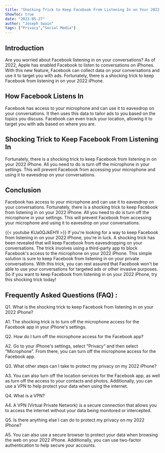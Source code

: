 ```yaml
---
title: "Shocking Trick to Keep Facebook From Listening In on Your 2022 iPhone!"
ShowToc: true 
date: "2023-05-27"
author: "Joseph Swain" 
tags: ["Privacy","Social Media"]
---
```

## Introduction
Are you worried about Facebook listening in on your conversations? As of 2022, Apple has enabled Facebook to listen to conversations on iPhones. With this new feature, Facebook can collect data on your conversations and use it to target you with ads. Fortunately, there is a shocking trick to keep Facebook from listening in on your 2022 iPhone.

## How Facebook Listens In
Facebook has access to your microphone and can use it to eavesdrop on your conversations. It then uses this data to tailor ads to you based on the topics you discuss. Facebook can even track your location, allowing it to target you with ads based on where you are.

## Shocking Trick to Keep Facebook From Listening In
Fortunately, there is a shocking trick to keep Facebook from listening in on your 2022 iPhone. All you need to do is turn off the microphone in your settings. This will prevent Facebook from accessing your microphone and using it to eavesdrop on your conversations.

## Conclusion
Facebook has access to your microphone and can use it to eavesdrop on your conversations. Fortunately, there is a shocking trick to keep Facebook from listening in on your 2022 iPhone. All you need to do is turn off the microphone in your settings. This will prevent Facebook from accessing your microphone and using it to eavesdrop on your conversations.

{{< youtube KUa0QJkEH1I >}} 
If you're looking for a way to keep Facebook from listening in on your 2022 iPhone, you're in luck. A shocking trick has been revealed that will keep Facebook from eavesdropping on your conversations. The trick involves using a third-party app to block Facebook's access to the microphone on your 2022 iPhone. This simple solution is sure to keep Facebook from listening in on your private conversations. With this trick, you can rest assured that Facebook won't be able to use your conversations for targeted ads or other invasive purposes. So if you want to keep Facebook from listening in on your 2022 iPhone, try this shocking trick today!

## Frequently Asked Questions (FAQ) :
Q1. What is the shocking trick to keep Facebook from listening in on your 2022 iPhone?

A1. The shocking trick is to turn off the microphone access for the Facebook app in your iPhone's settings.

Q2. How do I turn off the microphone access for the Facebook app?

A2. Go to your iPhone's settings, select "Privacy" and then select "Microphone". From there, you can turn off the microphone access for the Facebook app.

Q3. What other steps can I take to protect my privacy on my 2022 iPhone?

A3. You can also turn off the location services for the Facebook app, as well as turn off the access to your contacts and photos. Additionally, you can use a VPN to help protect your data when using the internet.

Q4. What is a VPN?

A4. A VPN (Virtual Private Network) is a secure connection that allows you to access the internet without your data being monitored or intercepted.

Q5. Is there anything else I can do to protect my privacy on my 2022 iPhone?

A5. You can also use a secure browser to protect your data when browsing the web on your 2022 iPhone. Additionally, you can use two-factor authentication to help secure your accounts.


